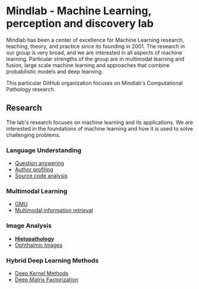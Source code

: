 # Mindlab - Machine Learning, perception and discovery lab


Mindlab has been a center of excellence for Machine Learning research, teaching, theory, and practice since its founding in 2001. The research in our group is very broad, and we are interested in all aspects of machine learning. Particular strengths of the group are in multimodal learning and fusion, large scale machine learning and approaches that combine probabilistic models and deep learning.

This particular GitHub organization focuses on Mindlab's Computational Pathology research.

## Research

The lab's research focuses on machine learning and its applications. We are interested in the foundations of machine learning and how it is used to solve challenging problems.

### Language Understanding

- [Question answering](https://ingenieria.unal.edu.co/mindlab/?page_id=92)
- [Author profiling](https://ingenieria.unal.edu.co/mindlab/?page_id=521)
- [Source code analysis](https://ingenieria.unal.edu.co/mindlab/?page_id=526)

### Multimodal Learning

- [GMU](https://ingenieria.unal.edu.co/mindlab/?page_id=538)
- [Multimodal information retrieval](https://ingenieria.unal.edu.co/mindlab/?page_id=543)

### Image Analysis

- [**Histopathology**](https://ingenieria.unal.edu.co/mindlab/?page_id=551)
- [Ophthalmic Images](https://ingenieria.unal.edu.co/mindlab/?page_id=554)

### Hybrid Deep Learning Methods

- [Deep Kernel Methods](https://ingenieria.unal.edu.co/mindlab/?page_id=580)
- [Deep Matrix Factorization](https://ingenieria.unal.edu.co/mindlab/?page_id=722)
